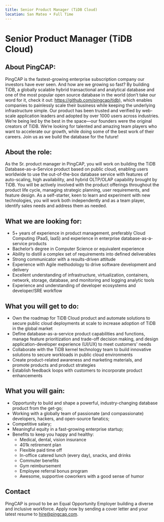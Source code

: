 ```yaml
---
title: Senior Product Manager (TiDB Cloud)
location: San Mateo • Full Time
---
```


# Senior Product Manager (TiDB Cloud)

## About PingCAP:

PingCAP is the fastest-growing enterprise subscription company our investors have ever seen. And how are we growing so fast? By building TiDB, a globally scalable hybrid transactional and analytical database and one of the most popular open source database in the world (don’t take our word for it, check it out: https://github.com/pingcap/tidb), which enables companies to painlessly scale their business while keeping the underlying infrastructure simple. Our product has been trusted and verified by web-scale application leaders and adopted by over 1000 users across industries. We’re being led by the best in the space—our founders were the original creators of TiDB. We’re looking for talented and amazing team players who want to accelerate our growth, while doing some of the best work of their careers. Join us as we build the database for the future!

## About the role:

As the Sr. product manager in PingCAP, you will work on building the TiDB Database-as-a-Service product based on public cloud, enabling users worldwide to use the out-of-the-box database service with features of auto-scaling, high availability, and hybrid OLTP/OLAP capability brought by TiDB. You will be actively involved with the product offerings throughout the product life cycle, managing strategic planning, user requirements, and feature design. As a self-starter, keen to learn and experiment with new technologies, you will work both independently and as a team player, identify sales needs and address them as needed.

## What we are looking for:

- 5+ years of experience in product management, preferably Cloud Computing (PaaS, IaaS) and experience in enterprise database-as-a-service products
- Bachelor’s degree in Computer Science or equivalent experience
- Ability to distill a complex set of requirements into defined deliverables
- Strong communicator with a results-driven attitude
- Experience with Agile methodology to drive software development and delivery
- Excellent understanding of infrastructure, virtualization, containers, network, storage, database, and monitoring and logging analytic tools
- Experience and understanding of developer ecosystems and developer/SRE workflow

## What you will get to do:

-  Own the roadmap for TiDB Cloud product and automate solutions to secure public cloud deployments at scale to increase adoption of TiDB in the global market
-  Define database-as-a-service product capabilities and functions, manage feature prioritization and trade-off decision making, and design application-developer experience (UI/UX) to meet customers' needs
-  Collaborate with the TiDB kernel technology team to build innovative solutions to secure workloads in public cloud environments
-  Create product-related awareness and marketing materials, and promote products and product strategies
-  Establish feedback loops with customers to incorporate product enhancements

## What you will gain:

- Opportunity to build and shape a powerful, industry-changing database product from the get-go;
- Working with a globally team of passionate (and compassionate) developers, hackers, and open-source fanatics;
- Competitive salary;
- Meaningful equity in a fast-growing enterprise startup;
- Benefits to keep you happy and healthy:
  - Medical, dental, vision insurance
  - 401k retirement plan
  - Flexible paid time off
  - In-office catered lunch (every day), snacks, and drinks
  - Commuter benefits
  - Gym reimbursement
  - Employee referral bonus program
  - Awesome, supportive coworkers with a good sense of humor

## Contact

PingCAP is proud to be an Equal Opportunity Employer building a diverse and inclusive workforce. Apply now by sending a cover letter and your latest resume to <hire@pingcap.com>.